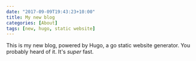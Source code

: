 ```yaml
---
date: "2017-09-09T19:43:23+10:00"
title: My new blog
categories: [About]
tags: [new, hugo, static website]
---
```


This is my new blog, powered by Hugo, a go static website generator. You probably
heard of it. It's *super* fast.

